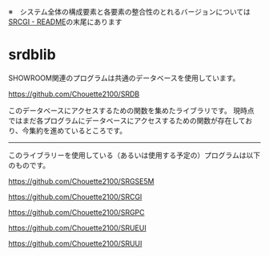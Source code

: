 ※　システム全体の構成要素と各要素の整合性のとれるバージョンについては[SRCGI - README](https://github.com/Chouette2100/SRCGI/blob/main/README.md)の末尾にあります

# srdblib

SHOWROOM関連のプログラムは共通のデータベースを使用しています。

https://github.com/Chouette2100/SRDB

このデータベースにアクセスするための関数を集めたライブラリです。
現時点ではまだ各プログラムにデータベースにアクセスするための関数が存在しており、今集約を進めているところです。

----

このライブラリーを使用している（あるいは使用する予定の）プログラムは以下のものです。


https://github.com/Chouette2100/SRGSE5M


https://github.com/Chouette2100/SRCGI

https://github.com/Chouette2100/SRGPC

https://github.com/Chouette2100/SRUEUI

https://github.com/Chouette2100/SRUUI
